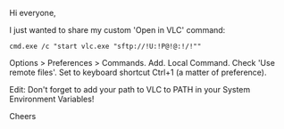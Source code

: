  Hi everyone,

I just wanted to share my custom 'Open in VLC' command:

    cmd.exe /c "start vlc.exe "sftp://!U:!P@!@:!/!""


Options > Preferences > Commands. Add. Local Command. Check 'Use remote files'. Set to keyboard shortcut Ctrl+1 (a matter of preference).

Edit: Don't forget to add your path to VLC to PATH in your System Environment Variables!

Cheers
